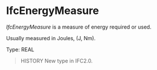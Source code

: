 # IfcEnergyMeasure

_IfcEnergyMeasure_ is a measure of energy required or used.
<!-- end of short definition -->

Usually measured in Joules, (J, Nm).

Type: REAL

> HISTORY New type in IFC2.0.
